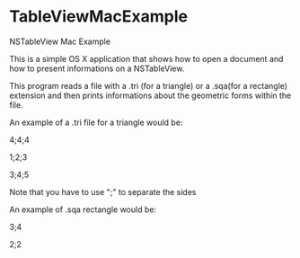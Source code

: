 TableViewMacExample
===================

NSTableView Mac Example


This is a simple OS X application that shows how to open a document and how to present informations on a NSTableView.


This program reads a file with a .tri (for a triangle) or a .sqa(for a rectangle) extension and then prints informations about the geometric forms within the file.

An example of a .tri file for a triangle would be:

4;4;4

1;2;3

3;4;5


Note that you have to use ";" to separate the sides


An example of .sqa rectangle would be:

3;4

2;2

